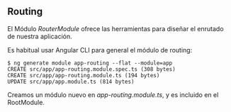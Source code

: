 ## Routing

El Módulo *RouterModule* ofrece las herramientas para diseñar el enrutado de nuestra aplicación.

Es habitual usar Angular CLI para general el módulo de routing:

```shell
$ ng generate module app-routing --flat --module=app
CREATE src/app/app-routing.module.spec.ts (308 bytes)
CREATE src/app/app-routing.module.ts (194 bytes)
UPDATE src/app/app.module.ts (814 bytes)
```
Creamos un módulo nuevo en _app-routing.module.ts_, y es incluido en el RootModule.


